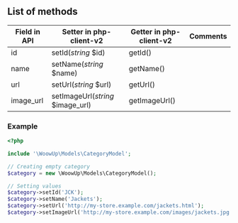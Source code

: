 ## List of methods

| Field in API | Setter in php-client-v2 | Getter in php-client-v2 | Comments |
| --- | --- | --- | --- |
| id | setId(*string* $id) | getId() | |
| name | setName(*string* $name) | getName() | |
| url | setUrl(*string* $url) | getUrl() | |
| image_url | setImageUrl(*string* $image_url) | getImageUrl() | |

### Example
```php
<?php

include '\WoowUp\Models\CategoryModel';

// Creating empty category
$category = new \WoowUp\Models\CategoryModel();

// Setting values
$category->setId('JCK');
$category->setName('Jackets');
$category->setUrl('http://my-store.example.com/jackets.html');
$category->setImageUrl('http://my-store.example.com/images/jackets.jpg');
```
